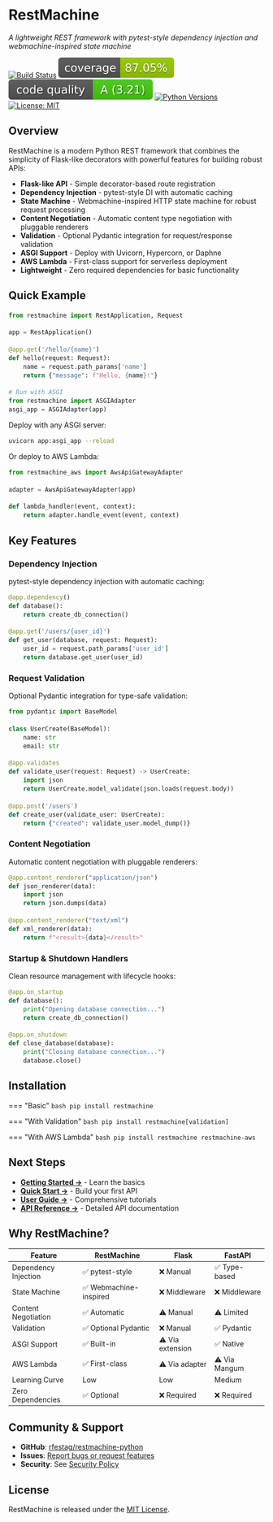 # RestMachine

*A lightweight REST framework with pytest-style dependency injection and webmachine-inspired state machine*

[![Build Status](https://github.com/rfestag/restmachine-python/workflows/CI/badge.svg)](https://github.com/rfestag/restmachine-python/actions)
[![Coverage](https://raw.githubusercontent.com/rfestag/restmachine-python/main/coverage-badge.svg)](https://github.com/rfestag/restmachine-python/actions)
[![Code Quality](https://raw.githubusercontent.com/rfestag/restmachine-python/main/complexity-badge.svg)](https://github.com/rfestag/restmachine-python/actions)
[![Python Versions](https://img.shields.io/badge/python-3.9%20%7C%203.10%20%7C%203.11%20%7C%203.12%20%7C%203.13-blue)](https://github.com/rfestag/restmachine-python)
[![License: MIT](https://img.shields.io/badge/License-MIT-yellow.svg)](https://opensource.org/licenses/MIT)

## Overview

RestMachine is a modern Python REST framework that combines the simplicity of Flask-like decorators with powerful features for building robust APIs:

- **Flask-like API** - Simple decorator-based route registration
- **Dependency Injection** - pytest-style DI with automatic caching
- **State Machine** - Webmachine-inspired HTTP state machine for robust request processing
- **Content Negotiation** - Automatic content type negotiation with pluggable renderers
- **Validation** - Optional Pydantic integration for request/response validation
- **ASGI Support** - Deploy with Uvicorn, Hypercorn, or Daphne
- **AWS Lambda** - First-class support for serverless deployment
- **Lightweight** - Zero required dependencies for basic functionality

## Quick Example

```python
from restmachine import RestApplication, Request

app = RestApplication()

@app.get('/hello/{name}')
def hello(request: Request):
    name = request.path_params['name']
    return {"message": f"Hello, {name}!"}

# Run with ASGI
from restmachine import ASGIAdapter
asgi_app = ASGIAdapter(app)
```

Deploy with any ASGI server:

```bash
uvicorn app:asgi_app --reload
```

Or deploy to AWS Lambda:

```python
from restmachine_aws import AwsApiGatewayAdapter

adapter = AwsApiGatewayAdapter(app)

def lambda_handler(event, context):
    return adapter.handle_event(event, context)
```

## Key Features

### Dependency Injection

pytest-style dependency injection with automatic caching:

```python
@app.dependency()
def database():
    return create_db_connection()

@app.get('/users/{user_id}')
def get_user(database, request: Request):
    user_id = request.path_params['user_id']
    return database.get_user(user_id)
```

### Request Validation

Optional Pydantic integration for type-safe validation:

```python
from pydantic import BaseModel

class UserCreate(BaseModel):
    name: str
    email: str

@app.validates
def validate_user(request: Request) -> UserCreate:
    import json
    return UserCreate.model_validate(json.loads(request.body))

@app.post('/users')
def create_user(validate_user: UserCreate):
    return {"created": validate_user.model_dump()}
```

### Content Negotiation

Automatic content negotiation with pluggable renderers:

```python
@app.content_renderer("application/json")
def json_renderer(data):
    import json
    return json.dumps(data)

@app.content_renderer("text/xml")
def xml_renderer(data):
    return f"<result>{data}</result>"
```

### Startup & Shutdown Handlers

Clean resource management with lifecycle hooks:

```python
@app.on_startup
def database():
    print("Opening database connection...")
    return create_db_connection()

@app.on_shutdown
def close_database(database):
    print("Closing database connection...")
    database.close()
```

## Installation

=== "Basic"
    ```bash
    pip install restmachine
    ```

=== "With Validation"
    ```bash
    pip install restmachine[validation]
    ```

=== "With AWS Lambda"
    ```bash
    pip install restmachine restmachine-aws
    ```

## Next Steps

- **[Getting Started →](getting-started/overview.md)** - Learn the basics
- **[Quick Start →](getting-started/quickstart.md)** - Build your first API
- **[User Guide →](guide/basic-application.md)** - Comprehensive tutorials
- **[API Reference →](api/application.md)** - Detailed API documentation

## Why RestMachine?

| Feature | RestMachine | Flask | FastAPI |
|---------|-------------|-------|---------|
| Dependency Injection | ✅ pytest-style | ❌ Manual | ✅ Type-based |
| State Machine | ✅ Webmachine-inspired | ❌ Middleware | ❌ Middleware |
| Content Negotiation | ✅ Automatic | ⚠️ Manual | ⚠️ Limited |
| Validation | ✅ Optional Pydantic | ❌ Manual | ✅ Pydantic |
| ASGI Support | ✅ Built-in | ⚠️ Via extension | ✅ Native |
| AWS Lambda | ✅ First-class | ⚠️ Via adapter | ⚠️ Via Mangum |
| Learning Curve | Low | Low | Medium |
| Zero Dependencies | ✅ Optional | ❌ Required | ❌ Required |

## Community & Support

- **GitHub**: [rfestag/restmachine-python](https://github.com/rfestag/restmachine-python)
- **Issues**: [Report bugs or request features](https://github.com/rfestag/restmachine-python/issues)
- **Security**: See [Security Policy](development/security.md)

## License

RestMachine is released under the [MIT License](about/license.md).
